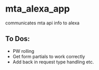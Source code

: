 # mta_alexa_app
communicates mta api info to alexa

## To Dos:
- PW rolling
- Get form partials to work correctly
- Add back in request type handling etc.
